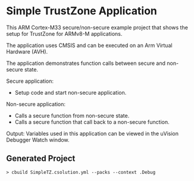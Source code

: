 # Simple TrustZone Application

This ARM Cortex-M33 secure/non-secure example project that shows the setup for TrustZone for ARMv8-M applications.

The application uses CMSIS and can be executed on an Arm Virtual Hardware (AVH).

The application demonstrates function calls between secure and non-secure state.

Secure application:

- Setup code and start non-secure application.

Non-secure application:

- Calls a secure function from non-secure state.
- Calls a secure function that call back to a non-secure function.

Output:
Variables used in this application can be viewed in the uVision Debugger Watch window.

## Generated Project

```txt
> cbuild SimpleTZ.csolution.yml --packs --context .Debug
```
